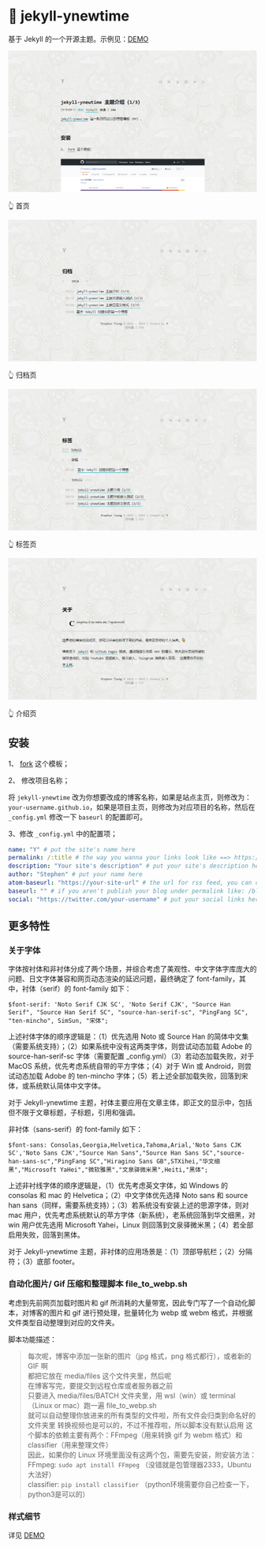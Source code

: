 # 📌 jekyll-ynewtime

基于 Jekyll 的一个开源主题。示例见：[DEMO](https://biki.ml/)

![](/media/files/intro-1.png)

👆 首页

![](/media/files/intro-2.png)

👆 归档页

![](/media/files/intro-3.png)

👆 标签页

![](/media/files/intro-4.png)

👆 介绍页

## 安装

1、 [fork](https://github.com/Ynewtime/jekyll-ynewtime) 这个模板；

2、 修改项目名称；

将 `jekyll-ynewtime` 改为你想要改成的博客名称，如果是站点主页，则修改为：`your-username.github.io`，如果是项目主页，则修改为对应项目的名称，然后在 `_config.yml` 修改一下 `baseurl` 的配置即可。

3、修改 `_config.yml` 中的配置项；

```yml
name: "Y" # put the site's name here
permalink: /:title # the way you wanna your links look like ==> https://jekyllrb.com/docs/permalinks/
description: "Your site's description" # put your site's description here
author: "Stephen" # put your name here
atom-baseurl: "https://your-site-url" # the url for rss feed, you can change it to your site's url
baseurl: "" # if you aren't publish your blog under permalink like: /blog/, you don't need change this, or change it to /your-repo's-name
social: "https://twitter.com/your-username" # put your social links here
```

## 更多特性

### 关于字体

字体按衬体和非衬体分成了两个场景，并综合考虑了美观性、中文字体字库庞大的问题、日文字体兼容和网页动态渲染的延迟问题，最终确定了 font-family，其中，衬体（serif）的 font-family 如下：

```
$font-serif: 'Noto Serif CJK SC', 'Noto Serif CJK', "Source Han Serif", "Source Han Serif SC", "source-han-serif-sc", "PingFang SC", "ten-mincho", SimSun, "宋体";
```

上述衬体字体的顺序逻辑是：（1）优先选用 Noto 或 Source Han 的简体中文集（需要系统支持）；（2）如果系统中没有这两类字体，则尝试动态加载 Adobe 的 source-han-serif-sc 字体（需要配置 _config.yml）（3）若动态加载失败，对于 MacOS 系统，优先考虑系统自带的平方字体；（4）对于 Win 或 Android，则尝试动态加载 Adobe 的 ten-mincho 字体；（5）若上述全部加载失败，回落到宋体，或系统默认简体中文字体。

对于 Jekyll-ynewtime 主题，衬体主要应用在文章主体，即正文的显示中，包括但不限于文章标题，子标题，引用和强调。

非衬体（sans-serif）的 font-family 如下：

```
$font-sans: Consolas,Georgia,Helvetica,Tahoma,Arial,'Noto Sans CJK SC','Noto Sans CJK',"Source Han Sans","Source Han Sans SC","source-han-sans-sc","PingFang SC","Hiragino Sans GB",STXihei,"华文细黑","Microsoft YaHei","微软雅黑","文泉驿微米黑",Heiti,"黑体";
```

上述非衬线字体的顺序逻辑是，（1）优先考虑英文字体，如 Windows 的 consolas 和 mac 的 Helvetica；（2）中文字体优先选择 Noto sans 和 source han sans（同样，需要系统支持）；（3）若系统没有安装上述的思源字体，则对 mac 用户，优先考虑系统默认的苹方字体（新系统），老系统回落到华文细黑，对 win 用户优先选用 Microsoft Yahei，Linux 则回落到文泉驿微米黑；（4）若全部启用失败，回落到黑体。

对于 Jekyll-ynewtime 主题，非衬体的应用场景是：（1）顶部导航栏；（2）分隔符；（3）底部 footer。

### 自动化图片/ Gif 压缩和整理脚本 file_to_webp.sh

考虑到先前网页加载时图片和 gif 所消耗的大量带宽，因此专门写了一个自动化脚本，对博客的图片和 gif 进行预处理，批量转化为 webp 或 webm 格式，并根据文件类型自动整理到对应的文件夹。

脚本功能描述：

> 每次呢，博客中添加一张新的图片（jpg 格式，png 格式都行），或者新的 GIF 啊  
都把它放在 media/files 这个文件夹里，然后呢  
在博客写完，要提交到远程仓库或者服务器之前  
只要进入 media/files/BATCH 文件夹里，用 wsl（win）或 terminal（Linux or mac）跑一遍 file_to_webp.sh  
就可以自动整理你放进来的所有类型的文件啦，所有文件会归类到命名好的文件夹里
转换视频也是可以的，不过不推荐啦，所以脚本没有默认启用
这个脚本的依赖主要有两个：FFmpeg（用来转换 gif 为 webm 格式）和 classifier（用来整理文件）  
因此，如果你的 Linux 环境里面没有这两个包，需要先安装，附安装方法：  
FFmpeg: `sudo apt install FFmpeg` （没错就是包管理器2333，Ubuntu大法好）  
classifier: `pip install classifier` （python环境需要你自己检查一下，python3是可以的）

### 样式细节

详见 [DEMO](https://biki.ml) 
